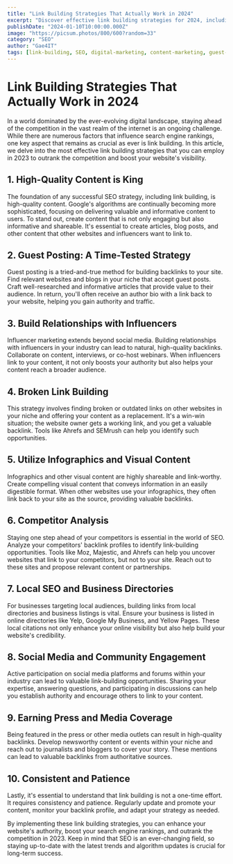 ```yaml
---
title: "Link Building Strategies That Actually Work in 2024"
excerpt: "Discover effective link building strategies for 2024, including high-quality content creation, guest posting, broken link building, and competitor analysis, to boost your website's visibility and search engine rankings."
publishDate: "2024-01-10T10:00:00.000Z"
image: "https://picsum.photos/800/600?random=33"
category: "SEO"
author: "Gae4IT"
tags: [link-building, SEO, digital-marketing, content-marketing, guest-posting, backlink-strategy]
---
```


# Link Building Strategies That Actually Work in 2024

In a world dominated by the ever-evolving digital landscape, staying ahead of the competition in the vast realm of the internet is an ongoing challenge. While there are numerous factors that influence search engine rankings, one key aspect that remains as crucial as ever is link building. In this article, we delve into the most effective link building strategies that you can employ in 2023 to outrank the competition and boost your website's visibility.

## 1. High-Quality Content is King

The foundation of any successful SEO strategy, including link building, is high-quality content. Google's algorithms are continually becoming more sophisticated, focusing on delivering valuable and informative content to users. To stand out, create content that is not only engaging but also informative and shareable. It's essential to create articles, blog posts, and other content that other websites and influencers want to link to.

## 2. Guest Posting: A Time-Tested Strategy

Guest posting is a tried-and-true method for building backlinks to your site. Find relevant websites and blogs in your niche that accept guest posts. Craft well-researched and informative articles that provide value to their audience. In return, you'll often receive an author bio with a link back to your website, helping you gain authority and traffic.

## 3. Build Relationships with Influencers

Influencer marketing extends beyond social media. Building relationships with influencers in your industry can lead to natural, high-quality backlinks. Collaborate on content, interviews, or co-host webinars. When influencers link to your content, it not only boosts your authority but also helps your content reach a broader audience.

## 4. Broken Link Building

This strategy involves finding broken or outdated links on other websites in your niche and offering your content as a replacement. It's a win-win situation; the website owner gets a working link, and you get a valuable backlink. Tools like Ahrefs and SEMrush can help you identify such opportunities.

## 5. Utilize Infographics and Visual Content

Infographics and other visual content are highly shareable and link-worthy. Create compelling visual content that conveys information in an easily digestible format. When other websites use your infographics, they often link back to your site as the source, providing valuable backlinks.

## 6. Competitor Analysis

Staying one step ahead of your competitors is essential in the world of SEO. Analyze your competitors' backlink profiles to identify link-building opportunities. Tools like Moz, Majestic, and Ahrefs can help you uncover websites that link to your competitors, but not to your site. Reach out to these sites and propose relevant content or partnerships.

## 7. Local SEO and Business Directories

For businesses targeting local audiences, building links from local directories and business listings is vital. Ensure your business is listed in online directories like Yelp, Google My Business, and Yellow Pages. These local citations not only enhance your online visibility but also help build your website's credibility.

## 8. Social Media and Community Engagement

Active participation on social media platforms and forums within your industry can lead to valuable link-building opportunities. Sharing your expertise, answering questions, and participating in discussions can help you establish authority and encourage others to link to your content.

## 9. Earning Press and Media Coverage

Being featured in the press or other media outlets can result in high-quality backlinks. Develop newsworthy content or events within your niche and reach out to journalists and bloggers to cover your story. These mentions can lead to valuable backlinks from authoritative sources.

## 10. Consistent and Patience

Lastly, it's essential to understand that link building is not a one-time effort. It requires consistency and patience. Regularly update and promote your content, monitor your backlink profile, and adapt your strategy as needed.

By implementing these link building strategies, you can enhance your website's authority, boost your search engine rankings, and outrank the competition in 2023. Keep in mind that SEO is an ever-changing field, so staying up-to-date with the latest trends and algorithm updates is crucial for long-term success.